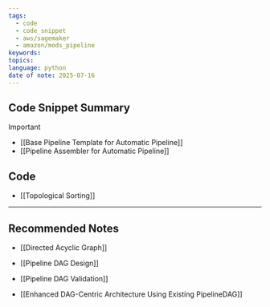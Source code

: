 ```yaml
---
tags:
  - code
  - code_snippet
  - aws/sagemaker
  - amazon/mods_pipeline
keywords: 
topics: 
language: python
date of note: 2025-07-16
---
```


## Code Snippet Summary

>[!important]


- [[Base Pipeline Template for Automatic Pipeline]]
- [[Pipeline Assembler for Automatic Pipeline]]

## Code


- [[Topological Sorting]]



-----------
##  Recommended Notes

- [[Directed Acyclic Graph]]

- [[Pipeline DAG Design]]
- [[Pipeline DAG Validation]]
- [[Enhanced DAG-Centric Architecture Using Existing PipelineDAG]]
